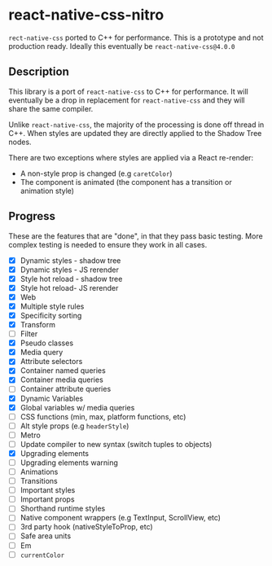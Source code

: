 # react-native-css-nitro

`rect-native-css` ported to C++ for performance. This is a prototype and not production ready. Ideally this eventually be `react-native-css@4.0.0`

## Description

This library is a port of `react-native-css` to C++ for performance. It will eventually be a drop in replacement for `react-native-css` and they will share the same compiler.

Unlike `react-native-css`, the majority of the processing is done off thread in C++. When styles are updated they are directly applied to the Shadow Tree nodes.

There are two exceptions where styles are applied via a React re-render:

- A non-style prop is changed (e.g `caretColor`)
- The component is animated (the component has a transition or animation style)

## Progress

These are the features that are "done", in that they pass basic testing. More complex testing is needed to ensure they work in all cases.

- [x] Dynamic styles - shadow tree
- [x] Dynamic styles - JS rerender
- [x] Style hot reload - shadow tree
- [x] Style hot reload- JS rerender
- [x] Web
- [x] Multiple style rules
- [x] Specificity sorting
- [x] Transform
- [ ] Filter
- [x] Pseudo classes
- [x] Media query
- [x] Attribute selectors
- [x] Container named queries
- [x] Container media queries
- [ ] Container attribute queries
- [x] Dynamic Variables
- [x] Global variables w/ media queries
- [ ] CSS functions (min, max, platform functions, etc)
- [ ] Alt style props (e.g `headerStyle`)
- [ ] Metro
- [ ] Update compiler to new syntax (switch tuples to objects)
- [x] Upgrading elements
- [ ] Upgrading elements warning
- [ ] Animations
- [ ] Transitions
- [ ] Important styles
- [ ] Important props
- [ ] Shorthand runtime styles
- [ ] Native component wrappers (e.g TextInput, ScrollView, etc)
- [ ] 3rd party hook (nativeStyleToProp, etc)
- [ ] Safe area units
- [ ] Em
- [ ] `currentColor`
